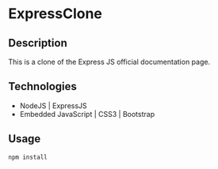 # ExpressClone

## Description

This is a clone of the Express JS official documentation page.

## Technologies
<ul>
  <li>NodeJS | ExpressJS</li>
  <li>Embedded JavaScript | CSS3 | Bootstrap  </li>
</ul>

## Usage
```
npm install
```
